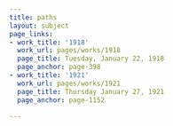 ```yaml
---
title: paths
layout: subject
page_links:
- work_title: '1918'
  work_url: pages/works/1918
  page_title: Tuesday, January 22, 1918
  page_anchor: page-398
- work_title: '1921'
  work_url: pages/works/1921
  page_title: Thursday January 27, 1921
  page_anchor: page-1152

---
```

